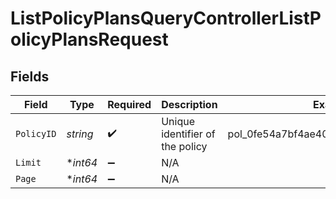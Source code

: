 # ListPolicyPlansQueryControllerListPolicyPlansRequest


## Fields

| Field                                | Type                                 | Required                             | Description                          | Example                              |
| ------------------------------------ | ------------------------------------ | ------------------------------------ | ------------------------------------ | ------------------------------------ |
| `PolicyID`                           | *string*                             | :heavy_check_mark:                   | Unique identifier of the policy      | pol_0fe54a7bf4ae405592011ac6a0aac011 |
| `Limit`                              | **int64*                             | :heavy_minus_sign:                   | N/A                                  |                                      |
| `Page`                               | **int64*                             | :heavy_minus_sign:                   | N/A                                  |                                      |